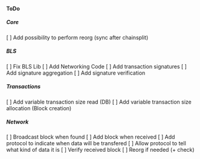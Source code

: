 #### ToDo
##### Core
[ ] Add possibility to perform reorg (sync after chainsplit)
##### BLS
[ ] Fix BLS Lib
[ ] Add Networking Code
[ ] Add transaction signatures
[ ] Add signature aggregation
[ ] Add signature verification
##### Transactions
[ ] Add variable transaction size read (DB)
[ ] Add variable transaction size allocation (Block creation)
##### Network
[ ] Broadcast block when found
[ ] Add block when received
[ ] Add protocol to indicate when data will be transfered
[ ] Allow protocol to tell what kind of data it is
[ ] Verify received block
[ ] Reorg if needed (+ check)
